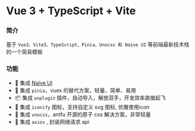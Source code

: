 # Vue 3 + TypeScript + Vite

### 简介

基于 `Vue3、Vite3、TypeScript、Pinia、Unocss 和 Naive UI` 等前端最新技术栈的一个简易模板

### 功能

- 🍒 集成 [Naive UI](https://gitee.com/link?target=https%3A%2F%2Fwww.naiveui.com)
- 🍍 集成 `pinia`，vuex 的替代方案，轻量、简单、易用
- 📦 集成 `unplugin` 插件，自动导入，解放双手，开发效率直接起飞
- 🤹 集成 `iconify` 图标，支持自定义 svg 图标, 优雅使用icon
- 🍇 集成 `unocss`，antfu 开源的原子 css 解决方案，非常轻量
- 🦁 集成 `axios` , 封装网络请求 api
